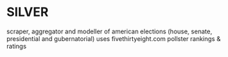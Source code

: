 # SILVER
scraper, aggregator and modeller of american elections (house, senate, presidential and gubernatorial)
uses fivethirtyeight.com pollster rankings & ratings
